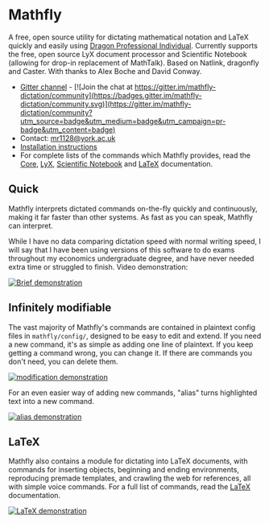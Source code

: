 # Mathfly
A free, open source utility for dictating mathematical notation and LaTeX quickly and easily using [Dragon Professional Individual](https://www.nuance.com/en-gb/dragon/business-solutions/dragon-professional-individual.html). Currently supports the free, open source LyX document processor and Scientific Notebook (allowing for drop-in replacement of MathTalk). Based on Natlink, dragonfly and Caster. With thanks to Alex Boche and David Conway.

* [Gitter channel](https://gitter.im/mathfly-dictation/community) - [![Join the chat at https://gitter.im/mathfly-dictation/community](https://badges.gitter.im/mathfly-dictation/community.svg)](https://gitter.im/mathfly-dictation/community?utm_source=badge&utm_medium=badge&utm_campaign=pr-badge&utm_content=badge)
* Contact: mr1128@york.ac.uk
* [Installation instructions](mathfly/docs/installation.md)
* For complete lists of the commands which Mathfly provides, read the [Core](mathfly/docs/Core.pdf), [LyX](mathfly/docs/LyX.pdf), [Scientific Notebook](mathfly/docs/Scientific_Notebook.pdf) and [LaTeX](mathfly/docs/LaTeX.pdf) documentation.

## Quick
Mathfly interprets dictated commands on-the-fly quickly and continuously, making it far faster than other systems. As fast as you can speak, Mathfly can interpret.

While I have no data comparing dictation speed with normal writing speed, I will say that I have been using versions of this software to do exams throughout my economics undergraduate degree, and have never needed extra time or struggled to finish. Video demonstration:

[![Brief demonstration](http://img.youtube.com/vi/7eZ6fMztvwA/0.jpg)](https://www.youtube.com/watch?v=7eZ6fMztvwA)

## Infinitely modifiable
The vast majority of Mathfly's commands are contained in plaintext config files in `mathfly/config/`, designed to be easy to edit and extend. If you need a new command, it's as simple as adding one line of plaintext. If you keep getting a command wrong, you can change it. If there are commands you don't need, you can delete them.

[![modification demonstration](http://img.youtube.com/vi/vLwu9SWK030/0.jpg)](https://youtu.be/vLwu9SWK030)

For an even easier way of adding new commands, "alias" turns highlighted text into a new command.

[![alias demonstration](http://img.youtube.com/vi/mZ-Y8O5RrUY/0.jpg)](https://www.youtube.com/watch?v=mZ-Y8O5RrUY)

## LaTeX
Mathfly also contains a module for dictating into LaTeX documents, with commands for inserting objects, beginning and ending environments, reproducing premade templates, and crawling the web for references, all with simple voice commands. For a full list of commands, read the [LaTeX](mathfly/docs/LaTeX.pdf) documentation.

[![LaTeX demonstration](http://img.youtube.com/vi/N9OzgJFP8tM/0.jpg)](https://youtu.be/N9OzgJFP8tM)
